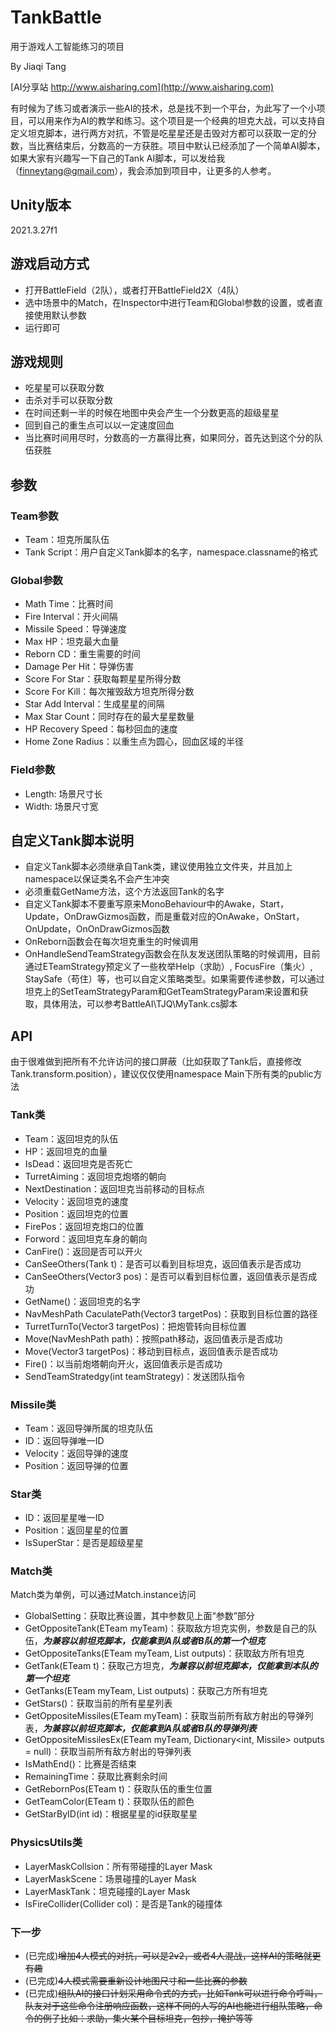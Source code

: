 # TankBattle
用于游戏人工智能练习的项目

By Jiaqi Tang

[AI分享站 http://www.aisharing.com](http://www.aisharing.com)

有时候为了练习或者演示一些AI的技术，总是找不到一个平台，为此写了一个小项目，可以用来作为AI的教学和练习。这个项目是一个经典的坦克大战，可以支持自定义坦克脚本，进行两方对抗，不管是吃星星还是击毁对方都可以获取一定的分数，当比赛结束后，分数高的一方获胜。项目中默认已经添加了一个简单AI脚本，如果大家有兴趣写一下自己的Tank AI脚本，可以发给我（finneytang@gmail.com），我会添加到项目中，让更多的人参考。

## Unity版本

2021.3.27f1

## 游戏启动方式

- 打开BattleField（2队），或者打开BattleField2X（4队）
- 选中场景中的Match，在Inspector中进行Team和Global参数的设置，或者直接使用默认参数
- 运行即可

## 游戏规则

- 吃星星可以获取分数
- 击杀对手可以获取分数
- 在时间还剩一半的时候在地图中央会产生一个分数更高的超级星星
- 回到自己的重生点可以以一定速度回血
- 当比赛时间用尽时，分数高的一方赢得比赛，如果同分，首先达到这个分的队伍获胜

## 参数

### Team参数

- Team：坦克所属队伍
- Tank Script：用户自定义Tank脚本的名字，namespace.classname的格式

### Global参数
- Math Time：比赛时间
- Fire Interval：开火间隔
- Missile Speed：导弹速度
- Max HP：坦克最大血量
- Reborn CD：重生需要的时间
- Damage Per Hit：导弹伤害
- Score For Star：获取每颗星星所得分数
- Score For Kill：每次摧毁敌方坦克所得分数
- Star Add Interval：生成星星的间隔
- Max Star Count：同时存在的最大星星数量
- HP Recovery Speed：每秒回血的速度
- Home Zone Radius：以重生点为圆心，回血区域的半径

### Field参数
- Length: 场景尺寸长
- Width: 场景尺寸宽

## 自定义Tank脚本说明

- 自定义Tank脚本必须继承自Tank类，建议使用独立文件夹，并且加上namespace以保证类名不会产生冲突
- 必须重载GetName方法，这个方法返回Tank的名字
- 自定义Tank脚本不要重写原来MonoBehaviour中的Awake，Start，Update，OnDrawGizmos函数，而是重载对应的OnAwake，OnStart，OnUpdate，OnOnDrawGizmos函数
- OnReborn函数会在每次坦克重生的时候调用
- OnHandleSendTeamStrategy函数会在队友发送团队策略的时候调用，目前通过ETeamStrategy预定义了一些枚举Help（求助）, FocusFire（集火）, StaySafe（苟住）等，也可以自定义策略类型。如果需要传递参数，可以通过坦克上的SetTeamStrategyParam和GetTeamStrategyParam来设置和获取，具体用法，可以参考BattleAI\TJQ\MyTank.cs脚本

## API

由于很难做到把所有不允许访问的接口屏蔽（比如获取了Tank后，直接修改Tank.transform.position），建议仅仅使用namespace Main下所有类的public方法

### Tank类
- Team：返回坦克的队伍
- HP：返回坦克的血量
- IsDead：返回坦克是否死亡
- TurretAiming：返回坦克炮塔的朝向
- NextDestination：返回坦克当前移动的目标点
- Velocity：返回坦克的速度
- Position：返回坦克的位置
- FirePos：返回坦克炮口的位置
- Forword：返回坦克车身的朝向
- CanFire()：返回是否可以开火
- CanSeeOthers(Tank t)：是否可以看到目标坦克，返回值表示是否成功
- CanSeeOthers(Vector3 pos)：是否可以看到目标位置，返回值表示是否成功
- GetName()：返回坦克的名字
- NavMeshPath CaculatePath(Vector3 targetPos)：获取到目标位置的路径
- TurretTurnTo(Vector3 targetPos)：把炮管转向目标位置
- Move(NavMeshPath path)：按照path移动，返回值表示是否成功
- Move(Vector3 targetPos)：移动到目标点，返回值表示是否成功
- Fire()：以当前炮塔朝向开火，返回值表示是否成功
- SendTeamStratedgy(int teamStrategy)：发送团队指令

### Missile类

- Team：返回导弹所属的坦克队伍
- ID：返回导弹唯一ID
- Velocity：返回导弹的速度
- Position：返回导弹的位置

### Star类

- ID：返回星星唯一ID
- Position：返回星星的位置
- IsSuperStar：是否是超级星星

### Match类

Match类为单例，可以通过Match.instance访问

- GlobalSetting：获取比赛设置，其中参数见上面“参数”部分
- GetOppositeTank(ETeam myTeam)：获取敌方坦克实例，参数是自己的队伍，_**为兼容以前坦克脚本，仅能拿到A队或者B队的第一个坦克**_
- GetOppositeTanks(ETeam myTeam, List<Tank> outputs)：获取敌方所有坦克
- GetTank(ETeam t)：获取己方坦克，_**为兼容以前坦克脚本，仅能拿到本队的第一个坦克**_
- GetTanks(ETeam myTeam, List<Tank> outputs)：获取己方所有坦克
- GetStars()：获取当前的所有星星列表
- GetOppositeMissiles(ETeam myTeam)：获取当前所有敌方射出的导弹列表，_**为兼容以前坦克脚本，仅能拿到A队或者B队的导弹列表**_
- GetOppositeMissilesEx(ETeam myTeam, Dictionary<int, Missile> outputs = null)：获取当前所有敌方射出的导弹列表
- IsMathEnd()：比赛是否结束
- RemainingTime：获取比赛剩余时间
- GetRebornPos(ETeam t)：获取队伍的重生位置
- GetTeamColor(ETeam t)：获取队伍的颜色
- GetStarByID(int id)：根据星星的id获取星星

### PhysicsUtils类

- LayerMaskCollsion：所有带碰撞的Layer Mask
- LayerMaskScene：场景碰撞的Layer Mask
- LayerMaskTank：坦克碰撞的Layer Mask
- IsFireCollider(Collider col)：是否是Tank的碰撞体

### 下一步

- (已完成)~~增加4人模式的对抗，可以是2v2，或者4人混战，这样AI的策略就更有趣~~
- (已完成)~~4人模式需要重新设计地图尺寸和一些比赛的参数~~
- (已完成)~~组队AI的接口计划采用命令式的方式，比如Tank可以进行命令呼叫，队友对于这些命令注册响应函数，这样不同的人写的AI也能进行组队策略，命令的例子比如：求助，集火某个目标坦克，包抄，掩护等等~~

